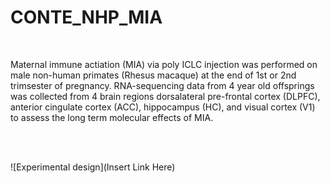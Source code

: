 # CONTE_NHP_MIA

<br/>

Maternal immune actiation (MIA) via poly ICLC injection was performed on male non-human primates (Rhesus macaque) at the end of 1st or 2nd trimsester of pregnancy. RNA-sequencing data from 4 year old offsprings was collected from 4 brain regions dorsalateral pre-frontal cortex (DLPFC), anterior cingulate cortex (ACC), hippocampus (HC), and visual cortex (V1) to assess the long term molecular effects of MIA. 

<br/>
<br/>

![Experimental design](Insert Link Here)

